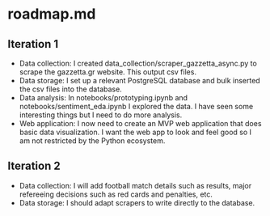 # roadmap.md

## Iteration 1
- Data collection: I created data_collection/scraper_gazzetta_async.py to scrape the gazzetta.gr website. This output csv files.
- Data storage: I set up a relevant PostgreSQL database and bulk inserted the csv files into the database.
- Data analysis: In notebooks/prototyping.ipynb and notebooks/sentiment_eda.ipynb I explored the data. I have seen some interesting things but I need to do more analysis.
- Web application: I now need to create an MVP web application that does basic data visualization. I want the web app to look and feel good so I am not restricted by the Python ecosystem.

## Iteration 2
- Data collection: I will add football match details such as results, major refereeing decisions such as red cards and penalties, etc.
- Data storage: I should adapt scrapers to write directly to the database.